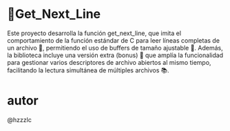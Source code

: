 # 📂Get_Next_Line

Este proyecto desarrolla la función get_next_line, que imita el comportamiento de la función estándar de C para leer líneas completas de un archivo 📄, permitiendo el uso de buffers de tamaño ajustable 🔧. Además, la biblioteca incluye una versión extra (bonus) 🚀 que amplía la funcionalidad para gestionar varios descriptores de archivo abiertos al mismo tiempo, facilitando la lectura simultánea de múltiples archivos 📚.

# autor

@hzzzlc

